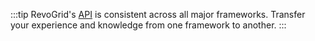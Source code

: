 :::tip
RevoGrid's [API](/guide/api/revoGrid) is consistent across all major frameworks. Transfer your experience and knowledge from one framework to another.
:::